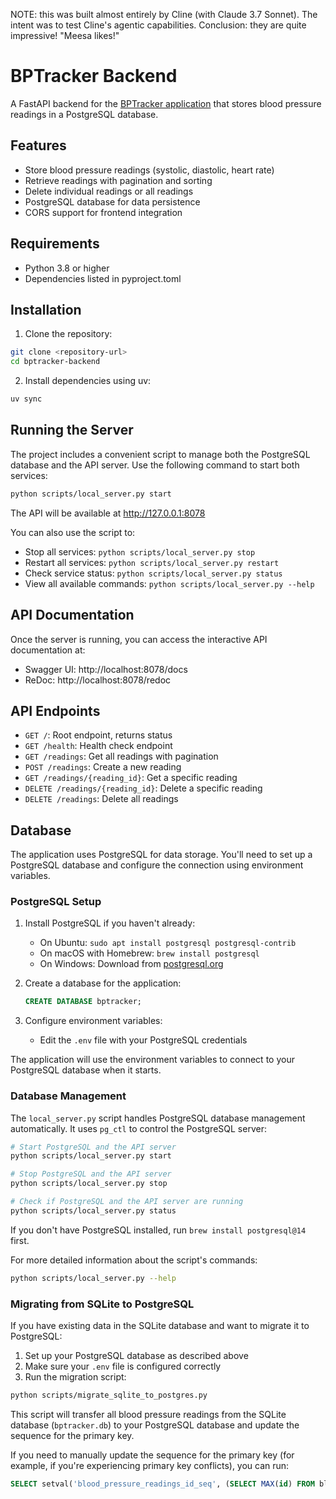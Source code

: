 NOTE: this was built almost entirely by Cline (with Claude 3.7 Sonnet). The intent was to test Cline's agentic capabilities. Conclusion: they are quite impressive! "Meesa likes!"

# BPTracker Backend

A FastAPI backend for the [BPTracker application](git@github.com:dudeinthemirror/bptracker.git) that stores blood pressure readings in a PostgreSQL database.

## Features

- Store blood pressure readings (systolic, diastolic, heart rate)
- Retrieve readings with pagination and sorting
- Delete individual readings or all readings
- PostgreSQL database for data persistence
- CORS support for frontend integration

## Requirements

- Python 3.8 or higher
- Dependencies listed in pyproject.toml

## Installation

1. Clone the repository:

```bash
git clone <repository-url>
cd bptracker-backend
```

2. Install dependencies using uv:

```bash
uv sync
```

## Running the Server

The project includes a convenient script to manage both the PostgreSQL database and the API server. Use the following command to start both services:

```bash
python scripts/local_server.py start
```

The API will be available at http://127.0.0.1:8078

You can also use the script to:

- Stop all services: `python scripts/local_server.py stop`
- Restart all services: `python scripts/local_server.py restart`
- Check service status: `python scripts/local_server.py status`
- View all available commands: `python scripts/local_server.py --help`

## API Documentation

Once the server is running, you can access the interactive API documentation at:

- Swagger UI: http://localhost:8078/docs
- ReDoc: http://localhost:8078/redoc

## API Endpoints

- `GET /`: Root endpoint, returns status
- `GET /health`: Health check endpoint
- `GET /readings`: Get all readings with pagination
- `POST /readings`: Create a new reading
- `GET /readings/{reading_id}`: Get a specific reading
- `DELETE /readings/{reading_id}`: Delete a specific reading
- `DELETE /readings`: Delete all readings

## Database

The application uses PostgreSQL for data storage. You'll need to set up a PostgreSQL database and configure the connection using environment variables.

### PostgreSQL Setup

1. Install PostgreSQL if you haven't already:
   - On Ubuntu: `sudo apt install postgresql postgresql-contrib`
   - On macOS with Homebrew: `brew install postgresql`
   - On Windows: Download from [postgresql.org](https://www.postgresql.org/download/windows/)

2. Create a database for the application:
   ```sql
   CREATE DATABASE bptracker;
   ```

3. Configure environment variables:
   - Edit the `.env` file with your PostgreSQL credentials

The application will use the environment variables to connect to your PostgreSQL database when it starts.

### Database Management

The `local_server.py` script handles PostgreSQL database management automatically. It uses `pg_ctl` to control the PostgreSQL server:

```bash
# Start PostgreSQL and the API server
python scripts/local_server.py start

# Stop PostgreSQL and the API server
python scripts/local_server.py stop

# Check if PostgreSQL and the API server are running
python scripts/local_server.py status
```

If you don't have PostgreSQL installed, run `brew install postgresql@14` first.

For more detailed information about the script's commands:

```bash
python scripts/local_server.py --help
```

### Migrating from SQLite to PostgreSQL

If you have existing data in the SQLite database and want to migrate it to PostgreSQL:

1. Set up your PostgreSQL database as described above
2. Make sure your `.env` file is configured correctly
3. Run the migration script:

```bash
python scripts/migrate_sqlite_to_postgres.py
```

This script will transfer all blood pressure readings from the SQLite database (`bptracker.db`) to your PostgreSQL database and update the sequence for the primary key.

If you need to manually update the sequence for the primary key (for example, if you're experiencing primary key conflicts), you can run:

```sql
SELECT setval('blood_pressure_readings_id_seq', (SELECT MAX(id) FROM blood_pressure_readings));
```
